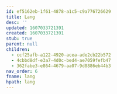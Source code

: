 ```yaml
---
id: ef5162eb-1f61-4878-a1c5-c9a776726629
title: Lang
desc: ''
updated: 1607033721391
created: 1607033721391
stub: true
parent: null
children:
  - ccf25afb-a122-4920-acea-ade2cb22b572
  - 4cbbd8df-e3a7-4d0c-bed4-ae7059fefb47
  - 362fabe3-e864-4679-aa07-9d8886eb44b3
nav_order: 6
fname: lang
hpath: lang
---
```



